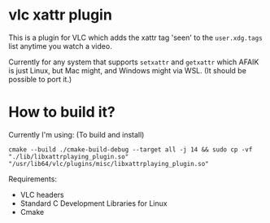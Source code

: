 # vlc xattr plugin

This is a plugin for VLC which adds the xattr tag 'seen' to the `user.xdg.tags` list anytime you watch a video.

Currently for any system that supports `setxattr` and `getxattr` which AFAIK is just Linux, but Mac might, and Windows might via WSL. (It should be possible to port it.)

# How to build it? 

Currently I'm using: (To build and install)
```
cmake --build ./cmake-build-debug --target all -j 14 && sudo cp -vf "./lib/libxattrplaying_plugin.so" "/usr/lib64/vlc/plugins/misc/libxattrplaying_plugin.so"
```

Requirements:
* VLC headers
* Standard C Development Libraries for Linux
* Cmake

